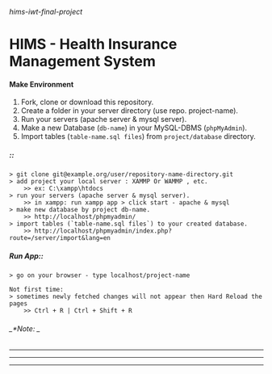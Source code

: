 _hims-iwt-final-project_

# **HIMS - Health Insurance Management System**


#### Make Environment
 1. Fork, clone or download this repository.
 2. Create a folder in your server directory (use repo. project-name).
 3. Run your servers (apache server & mysql server).
 3. Make a new Database (`db-name`) in your MySQL-DBMS (`phpMyAdmin`).
 4. Import tables (`table-name.sql files`) from `project/database` directory.
 
##### ::
    > git clone git@example.org/user/repository-name-directory.git
    > add project your local server : XAMMP Or WAMMP , etc.
        >> ex: C:\xampp\htdocs
    > run your servers (apache server & mysql server).
        >> in xampp: run xampp app > click start - apache & mysql
    > make new database by project db-name.
        >> http://localhost/phpmyadmin/
    > import tables (`table-name.sql files`) to your created database.
        >> http://localhost/phpmyadmin/index.php?route=/server/import&lang=en 

##### Run App::
    > go on your browser - type localhost/project-name
    
    Not first time:
    > sometimes newly fetched changes will not appear then Hard Reload the pages
        >> Ctrl + R | Ctrl + Shift + R

###### _*Note: _
______________
______________
______________
